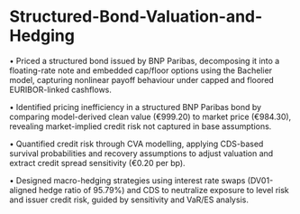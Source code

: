 # Structured-Bond-Valuation-and-Hedging
• Priced a structured bond issued by BNP Paribas, decomposing it into a floating-rate note and embedded cap/floor options using the Bachelier model, capturing nonlinear payoff behaviour under capped and floored EURIBOR-linked cashflows.

• Identified pricing inefficiency in a structured BNP Paribas bond by comparing model-derived clean value (€999.20) to market price (€984.30), revealing market-implied credit risk not captured in base assumptions.

• Quantified credit risk through CVA modelling, applying CDS-based survival probabilities and recovery assumptions to adjust valuation and extract credit spread sensitivity (€0.20 per bp).

• Designed macro-hedging strategies using interest rate swaps (DV01-aligned hedge ratio of 95.79%) and CDS to neutralize exposure to level risk and issuer credit risk, guided by sensitivity and VaR/ES analysis.

